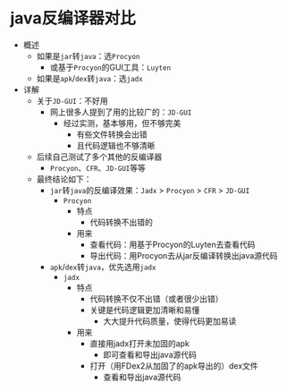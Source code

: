 # java反编译器对比

* 概述
  * 如果是`jar`转`java`：选`Procyon`
    * 或基于`Procyon`的GUI工具：`Luyten`
  * 如果是`apk`/`dex`转`java`：选`jadx`
* 详解
  * 关于`JD-GUI`：不好用
    * 网上很多人提到了用的比较广的：`JD-GUI`
      * 经过实测，基本够用，但不够完美
        * 有些文件转换会出错
        * 且代码逻辑也不够清晰
  * 后续自己测试了多个其他的反编译器
    * `Procyon`、`CFR`、`JD-GUI`等等
  * 最终结论如下：
    * `jar`转`java`的反编译效果：`Jadx` > `Procyon` > `CFR` > `JD-GUI`
      * `Procyon`
        * 特点
          * 代码转换不出错的
        * 用来
          * 查看代码：用基于Procyon的Luyten去查看代码
          * 导出代码：用Procyon去从jar反编译转换出java源代码
    * `apk`/`dex`转`java`，优先选用`jadx`
      * `jadx`
        * 特点
          * 代码转换不仅不出错（或者很少出错）
          * 关键是代码逻辑更加清晰和易懂
            * 大大提升代码质量，使得代码更加易读
        * 用来
          * 直接用jadx打开未加固的apk
            * 即可查看和导出java源代码
          * 打开（用FDex2从加固了的apk导出的）dex文件
            * 查看和导出java源代码
